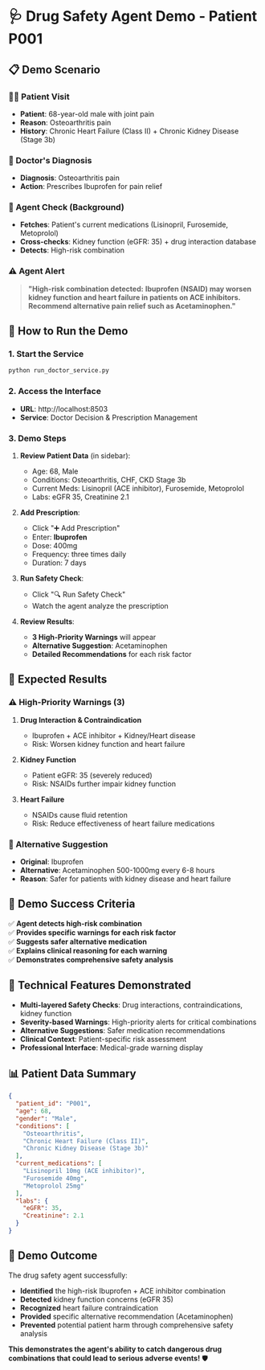 # 🩺 Drug Safety Agent Demo - Patient P001

## 📋 Demo Scenario

### 👨‍⚕️ Patient Visit
- **Patient**: 68-year-old male with joint pain
- **Reason**: Osteoarthritis pain
- **History**: Chronic Heart Failure (Class II) + Chronic Kidney Disease (Stage 3b)

### 🧠 Doctor's Diagnosis
- **Diagnosis**: Osteoarthritis pain
- **Action**: Prescribes Ibuprofen for pain relief

### 🤖 Agent Check (Background)
- **Fetches**: Patient's current medications (Lisinopril, Furosemide, Metoprolol)
- **Cross-checks**: Kidney function (eGFR: 35) + drug interaction database
- **Detects**: High-risk combination

### ⚠️ Agent Alert
> **"High-risk combination detected:**
> **Ibuprofen (NSAID) may worsen kidney function and heart failure in patients on ACE inhibitors.**
> **Recommend alternative pain relief such as Acetaminophen."**

## 🚀 How to Run the Demo

### 1. Start the Service
```bash
python run_doctor_service.py
```

### 2. Access the Interface
- **URL**: http://localhost:8503
- **Service**: Doctor Decision & Prescription Management

### 3. Demo Steps
1. **Review Patient Data** (in sidebar):
   - Age: 68, Male
   - Conditions: Osteoarthritis, CHF, CKD Stage 3b
   - Current Meds: Lisinopril (ACE inhibitor), Furosemide, Metoprolol
   - Labs: eGFR 35, Creatinine 2.1

2. **Add Prescription**:
   - Click "➕ Add Prescription"
   - Enter: **Ibuprofen**
   - Dose: 400mg
   - Frequency: three times daily
   - Duration: 7 days

3. **Run Safety Check**:
   - Click "🔍 Run Safety Check"
   - Watch the agent analyze the prescription

4. **Review Results**:
   - **3 High-Priority Warnings** will appear
   - **Alternative Suggestion**: Acetaminophen
   - **Detailed Recommendations** for each risk factor

## 🎯 Expected Results

### ⚠️ High-Priority Warnings (3)

1. **Drug Interaction & Contraindication**
   - Ibuprofen + ACE inhibitor + Kidney/Heart disease
   - Risk: Worsen kidney function and heart failure

2. **Kidney Function**
   - Patient eGFR: 35 (severely reduced)
   - Risk: NSAIDs further impair kidney function

3. **Heart Failure**
   - NSAIDs cause fluid retention
   - Risk: Reduce effectiveness of heart failure medications

### 🔄 Alternative Suggestion
- **Original**: Ibuprofen
- **Alternative**: Acetaminophen 500-1000mg every 6-8 hours
- **Reason**: Safer for patients with kidney disease and heart failure

## 🎉 Demo Success Criteria

✅ **Agent detects high-risk combination**  
✅ **Provides specific warnings for each risk factor**  
✅ **Suggests safer alternative medication**  
✅ **Explains clinical reasoning for each warning**  
✅ **Demonstrates comprehensive safety analysis**  

## 🔧 Technical Features Demonstrated

- **Multi-layered Safety Checks**: Drug interactions, contraindications, kidney function
- **Severity-based Warnings**: High-priority alerts for critical combinations
- **Alternative Suggestions**: Safer medication recommendations
- **Clinical Context**: Patient-specific risk assessment
- **Professional Interface**: Medical-grade warning display

## 📊 Patient Data Summary

```json
{
  "patient_id": "P001",
  "age": 68,
  "gender": "Male",
  "conditions": [
    "Osteoarthritis",
    "Chronic Heart Failure (Class II)",
    "Chronic Kidney Disease (Stage 3b)"
  ],
  "current_medications": [
    "Lisinopril 10mg (ACE inhibitor)",
    "Furosemide 40mg",
    "Metoprolol 25mg"
  ],
  "labs": {
    "eGFR": 35,
    "Creatinine": 2.1
  }
}
```

## 🎯 Demo Outcome

The drug safety agent successfully:
- **Identified** the high-risk Ibuprofen + ACE inhibitor combination
- **Detected** kidney function concerns (eGFR 35)
- **Recognized** heart failure contraindication
- **Provided** specific alternative recommendation (Acetaminophen)
- **Prevented** potential patient harm through comprehensive safety analysis

**This demonstrates the agent's ability to catch dangerous drug combinations that could lead to serious adverse events!** 🛡️
